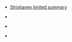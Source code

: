 
- [Strixhaven limited summary](/2021/05/1939416637ff87849789377e6867dfd6/)

- [](/2021/02/1358735311971483650/)

- [](/2020/09/1310886163369127937/)

- [](/2020/04/1250401445477826560/)
